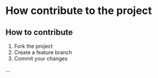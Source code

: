 # How contribute to the project

## How to contribute

1. Fork the project
2. Create a feature branch
3. Commit your changes

...